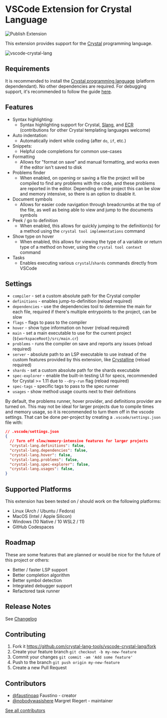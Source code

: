 # VSCode Extension for Crystal Language

![Publish Extension](https://github.com/crystal-lang-tools/vscode-crystal-lang/workflows/Publish%20Extension/badge.svg)

This extension provides support for the [Crystal](https://github.com/crystal-lang) programming language.

![vscode-crystal-lang](./images/vscode-example.gif)

## Requirements

It is recommended to install the [Crystal programming language](https://crystal-lang.org/) (platform dependendant). No other dependencies are required.
For debugging support, it's recommended to follow the guide [here](https://dev.to/bcardiff/debug-crystal-in-vscode-via-codelldb-3lf).

## Features

- Syntax highlighting:
  - Syntax highlighting support for Crystal, [Slang](https://github.com/jeromegn/slang), and [ECR](https://crystal-lang.org/api/latest/ECR.html) (contributions for other Crystal templating languages welcome)
- Auto indentation:
  - Automatically indent while coding (after `do`, `if`, etc.)
- Snippets:
  - Helpful code completions for common use-cases
- Formatting
  - Allows for "format on save" and manual formatting, and works even if the editor isn't saved to disk
- Problems finder
  - When enabled, on opening or saving a file the project will be compiled to find any problems with the code, and these problems are reported in the editor. Depending on the project this can be slow and memory intensive, so there is an option to disable it.
- Document symbols
  - Allows for easier code navigation through breadcrumbs at the top of the file, as well as being able to view and jump to the documents symbols
- Peek / go to definition
  - When enabled, this allows for quickly jumping to the definition(s) for a method using the `crystal tool implementations` command
- Show type on hover
  - When enabled, this allows for viewing the type of a variable or return type of a method on hover, using the `crystal tool context` command
- Tasks
  - Enables executing various `crystal`/`shards` commands directly from VSCode

## Settings

- `compiler` - set a custom absolute path for the Crystal compiler
- `definitions` - enables jump-to-definition (reload required)
- `dependencies` - use the dependencies tool to determine the main for each file, required if there's multiple entrypoints to the project, can be slow
- `flags` - flags to pass to the compiler
- `hover` - show type information on hover (reload required)
- `main` - set a main executable to use for the current project (`${workspaceRoot}/src/main.cr`)
- `problems` - runs the compiler on save and reports any issues (reload required)
- `server` - absolute path to an LSP executable to use instead of the custom features provided by this extension, like [Crystalline](https://github.com/elbywan/crystalline) (reload required)
- `shards` - set a custom absolute path for the shards executable
- `spec-explorer` - enable the built-in testing UI for specs, recommended for Crystal >= 1.11 due to `--dry-run` flag (reload required)
- `spec-tags` - specific tags to pass to the spec runner
- `usages` - show method usage counts next to their definitions

By default, the problems runner, hover provider, and definitions provider are turned on. This may not be ideal for larger projects due to compile times and memory usage, so it is recommended to turn them off in the vscode settings. That can be done per-project by creating a `.vscode/settings.json` file with:

```json
// .vscode/settings.json
{
  // Turn off slow/memory-intensive features for larger projects
  "crystal-lang.definitions": false,
  "crystal-lang.dependencies": false,
  "crystal-lang.hover": false,
  "crystal-lang.problems": false,
  "crystal-lang.spec-explorer": false,
  "crystal-lang.usages": false,
}
```

## Supported Platforms

This extension has been tested on / should work on the following platforms:

- Linux (Arch / Ubuntu / Fedora)
- MacOS (Intel / Apple Silicon)
- Windows (10 Native / 10 WSL2 / 11)
- GitHub Codespaces

## Roadmap

These are some features that are planned or would be nice for the future of this project or others:

- Better / faster LSP support
- Better completion algorithm
- Better symbol detection
- Integrated debugger support
- Refactored task runner

## Release Notes

See [Changelog](https://github.com/crystal-lang-tools/vscode-crystal-lang/blob/master/CHANGELOG.md)

## Contributing

1. Fork it https://github.com/crystal-lang-tools/vscode-crystal-lang/fork
2. Create your feature branch `git checkout -b my-new-feature`
3. Commit your changes `git commit -am 'Add some feature'`
4. Push to the branch `git push origin my-new-feature`
5. Create a new Pull Request

## Contributors

- [@faustinoaq](https://github.com/faustinoaq) Faustino - creator
- [@nobodywasishere](https://github.com/nobodywasishere) Margret Riegert - maintainer

[See all contributors](https://github.com/crystal-lang-tools/vscode-crystal-lang/graphs/contributors)
